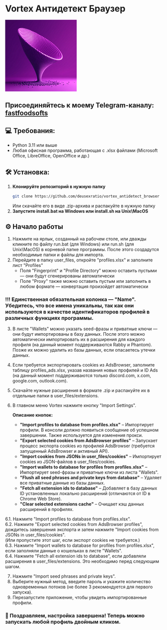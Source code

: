# Vortex Антидетект Браузер  

![logo](./db/assets/mini_logo.png)  

## Присоединяйтесь к моему Telegram-каналу:  [fastfoodsofts](https://t.me/fastfoodsofts)  

## 💻 Требования:  
- Python 3.11 или выше  
- Любая офисная программа, работающая с .xlsx файлами (Microsoft Office, LibreOffice, OpenOffice и др.)  

## 🛠️ Установка:  
1. **Клонируйте репозиторий в нужную папку**  
   ```bash
   git clone https://github.com/deusexratio/vortex_antidetect_browser
   ```
   Или скачайте его в виде .zip-архива и распакуйте в нужную папку  
2. **Запустите install.bat на Windows или install.sh на Unix\MacOS**  

## ⚙️ Начало работы  
1. Нажмите на ярлык, созданный на рабочем столе, или дважды кликните по файлу run.bat (для Windows) или run.sh (для Unix\MacOS) в корневой папке программы. После этого создадутся необходимые папки и файлы для импорта.  
2. Перейдите в папку user_files, откройте "profiles.xlsx" и заполните лист "Profiles"  
   * Поля "Fingerprint" и "Profile Directory" можно оставить пустыми — они будут сгенерированы автоматически  
   * Поле "Proxy" также можно оставить пустым или заполнить в любом формате — конвертация произойдет автоматически  
   
###   **!!! Единственная обязательная колонка — "Name". Убедитесь, что все имена уникальны, так как они используются в качестве идентификаторов профилей в различных функциях программы.**  
3. В листе "Wallets" можно указать seed-фразы и приватные ключи — они будут импортированы в базу данных. После этого можно автоматически импортировать их в расширения для каждого профиля (на данный момент поддерживаются Rabby и Phantom). Позже их можно удалить из базы данных, если опасаетесь утечки данных.  
4. Если требуется экспортировать cookies из AdsBrowser, заполните таблицу profiles_ads.xlsx, указав названия новых профилей и ID Ads  
   (на данный момент поддерживаются только discord.com, x.com, google.com, outlook.com).  
5. Скачайте нужные расширения в формате .zip и распакуйте их в отдельные папки в user_files/extensions.  

6. В главном меню Vortex нажмите кнопку "Import Settings".  
   
   **Описание кнопок:**  
   * **"Import profiles to database from profiles.xlsx"** – Импортирует профили. В консоли должно появиться сообщение об успешном завершении. Также используется для изменения прокси.  
   * **"Export selected cookies from AdsBrowser profiles"** – Запускает процесс экспорта cookies из профилей AdsBrowser (требуется запущенный AdsBrowser и активный API).  
   * **"Import cookies from JSONs in user_files/cookies"** – Импортирует cookies из JSON-файлов в user_files/cookies.  
   * **"Import wallets to database for profiles from profiles.xlsx"** – Импортирует seed-фразы и приватные ключи из листа "Wallets".  
   * **"Flush all seed phrases and private keys from database"** – Удаляет все приватные данные из базы данных.  
   * **"Fetch all extension ids to database"** – Добавляет в базу данных ID установленных локально расширений (отличаются от ID в Chrome Web Store).  
   * **"Clear selected extensions cache"** – Очищает кэш данных расширений в профилях.  

6.1. Нажмите "Import profiles to database from profiles.xlsx".  
6.2. Нажмите "Export selected cookies from AdsBrowser profiles", дождитесь завершения экспорта и затем нажмите "Import cookies from JSONs in user_files/cookies".  
(Или пропустите этот шаг, если экспорт cookies не требуется.)  
6.3. Нажмите "Import wallets to database for profiles from profiles.xlsx", если заполняли данные о кошельках в листе "Wallets".  
6.4. Нажмите "Fetch all extension ids to database", если добавляли расширения в user_files/extensions. Это необходимо перед следующим шагом.  

7. Нажмите "Import seed phrases and private keys".  
8. Выберите нужный метод, введите пароль и укажите количество одновременных потоков (не более 3 рекомендуется для первого запуска).  
9. Перезапустите приложение, чтобы увидеть импортированные профили.  

### 🎉 Поздравляем, настройка завершена! Теперь можно запускать любой профиль двойным кликом.  
